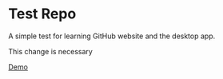 # Test Repo
A simple test for learning GitHub website and the desktop app.

This change is necessary

[Demo](https://geoffharders.github.io/test-repo/)


